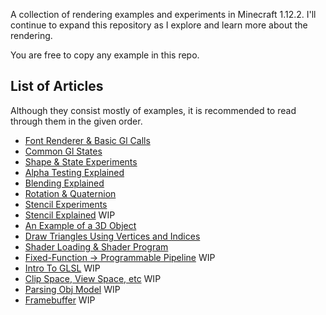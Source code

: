 A collection of rendering examples and experiments in Minecraft 1.12.2. I'll continue to expand this repository as I explore and learn more about the rendering.

You are free to copy any example in this repo.

## List of Articles
Although they consist mostly of examples, it is recommended to read through them in the given order.
- [Font Renderer & Basic Gl Calls](https://github.com/tttsaurus/Mc122RenderBook/blob/main/articles/FontRenderer%26BasicGlCalls.md)
- [Common Gl States](https://github.com/tttsaurus/Mc122RenderBook/blob/main/articles/GlStates.md)
- [Shape & State Experiments](https://github.com/tttsaurus/Mc122RenderBook/blob/main/articles/Shapes%26States.md)
- [Alpha Testing Explained](https://github.com/tttsaurus/Mc122RenderBook/blob/main/articles/AlphaTestExplained.md)
- [Blending Explained](https://github.com/tttsaurus/Mc122RenderBook/blob/main/articles/BlendExplained.md)
- [Rotation & Quaternion](https://github.com/tttsaurus/Mc122RenderBook/blob/main/articles/Rotation%26Quaternion.md)
- [Stencil Experiments](https://github.com/tttsaurus/Mc122RenderBook/blob/main/articles/Stencil.md)
- [Stencil Explained](https://github.com/tttsaurus/Mc122RenderBook/blob/main/articles/StencilExplained.md) WIP
- [An Example of a 3D Object](https://github.com/tttsaurus/Mc122RenderBook/blob/main/articles/3DShapes.md)
- [Draw Triangles Using Vertices and Indices](https://github.com/tttsaurus/Mc122RenderBook/blob/main/articles/DrawVertices.md)
- [Shader Loading & Shader Program](https://github.com/tttsaurus/Mc122RenderBook/blob/main/articles/ShaderLoading%26ShaderProgram.md)
- [Fixed-Function -> Programmable Pipeline](https://github.com/tttsaurus/Mc122RenderBook/blob/main/articles/ProgrammablePipeline.md) WIP
- [Intro To GLSL](https://github.com/tttsaurus/Mc122RenderBook/blob/main/articles/IntroToGLSL.md) WIP
- [Clip Space, View Space, etc](https://github.com/tttsaurus/Mc122RenderBook/blob/main/articles/AllThatAboutViewClipEtc.md) WIP
- [Parsing Obj Model](https://github.com/tttsaurus/Mc122RenderBook/blob/main/articles/ParsingObjModel.md) WIP
- [Framebuffer](https://github.com/tttsaurus/Mc122RenderBook/blob/main/articles/Framebuffer.md) WIP
